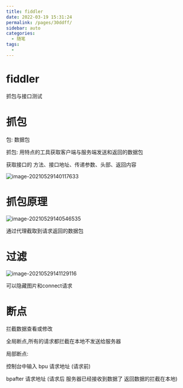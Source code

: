 ```yaml
---
title: fiddler
date: 2022-03-19 15:31:24
permalink: /pages/30ddff/
sidebar: auto
categories:
  - 随笔
tags:
  - 
---
```

# fiddler

抓包与接口测试



# 抓包

包: 数据包

抓包: 用特点的工具获取客户端与服务端发送和返回的数据包

获取接口的 方法、接口地址、传递参数、头部、返回内容

![image-20210529140117633](https://gitee.com/Iekrwh/md-images/raw/master/images/image-20210529140117633.png)

# 抓包原理

![image-20210529140546535](https://gitee.com/Iekrwh/md-images/raw/master/images/image-20210529140546535.png)

通过代理截取到请求返回的数据包



# 过滤

![image-20210529141129116](https://gitee.com/Iekrwh/md-images/raw/master/images/image-20210529141129116.png)

可以隐藏图片和connect请求



# 断点

拦截数据查看或修改

全局断点,所有的请求都拦截在本地不发送给服务器



局部断点: 

控制台中输入 bpu 请求地址   (请求前)

bpafter 请求地址   (请求后 服务器已经接收到数据了 返回数据的拦截在本地)



